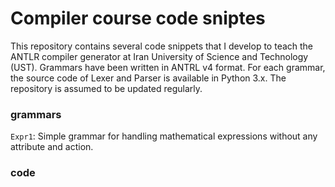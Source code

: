 # Compiler course code sniptes
This repository contains several code snippets that  I develop to teach the ANTLR compiler generator at Iran University of Science and Technology (UST). Grammars have been written in ANTRL v4 format. For each grammar, the source code of Lexer and Parser is available in Python 3.x. 
The repository is assumed to be updated regularly. 

### grammars

`Expr1`: Simple grammar for handling mathematical expressions without any attribute and action.

### code
